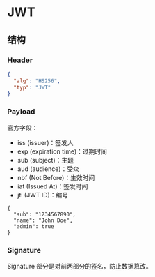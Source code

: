 # JWT

## 结构

### Header

```json
{
  "alg": "HS256",
  "typ": "JWT"
}
```

### Payload

官方字段：

- iss (issuer)：签发人
- exp (expiration time)：过期时间
- sub (subject)：主题
- aud (audience)：受众
- nbf (Not Before)：生效时间
- iat (Issued At)：签发时间
- jti (JWT ID)：编号

```
{
  "sub": "1234567890",
  "name": "John Doe",
  "admin": true
}
```

### Signature

Signature 部分是对前两部分的签名，防止数据篡改。